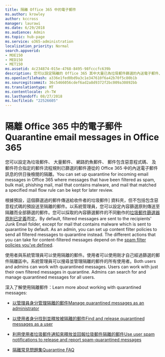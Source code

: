 ```yaml
---
title: 隔離 Office 365 中的電子郵件
ms.author: krowley
author: kccross
manager: laurawi
ms.date: 6/29/2018
ms.audience: Admin
ms.topic: hub-page
ms.service: o365-administration
localization_priority: Normal
search.appverid:
- MOE150
- MED150
- MET150
ms.assetid: 4c234874-015e-4768-8495-98fcccfc639b
description: 您可以設定隔離的 Office 365 其中大量已為垃圾郵件篩選的內送電子郵件、 網路釣魚郵件中的內送電子郵件和惡意程式碼可以保留供日後檢閱。
ms.openlocfilehash: a336e1fed0bd9a3c1e347610f6a42b70f5c80b1b
ms.sourcegitcommit: 36c5466056cdef6ad2a8d9372f2bc009a30892bb
ms.translationtype: MT
ms.contentlocale: zh-TW
ms.lasthandoff: 08/27/2018
ms.locfileid: "22526605"
---
```

# <a name="quarantine-email-messages-in-office-365"></a><span data-ttu-id="93442-103">隔離 Office 365 中的電子郵件</span><span class="sxs-lookup"><span data-stu-id="93442-103">Quarantine email messages in Office 365</span></span>

<span data-ttu-id="93442-104">您可以設定為垃圾郵件、 大量郵件、 網路釣魚郵件、 郵件包含惡意程式碼、 及郵件符合指定的郵件流程規則已篩選的郵件遵從的 Office 365 中的內送電子郵件訊息的供日後檢閱的隔離。</span><span class="sxs-lookup"><span data-stu-id="93442-104">You can set up quarantine for incoming email messages in Office 365 where messages that have been filtered as spam, bulk mail, phishing mail, mail that contains malware, and mail that matched a specified mail flow rule can be kept for later review.</span></span>
  
<span data-ttu-id="93442-p101">根據預設，這個篩選過的郵件傳送給收件者的垃圾郵件] 資料夾，但不包括包含惡意程式碼的預設送至隔離的郵件。以系統管理員，您可以設定內容篩選原則傳送至隔離而全部篩選的郵件。您可以採取的內容篩選郵件的不同動作的[垃圾郵件篩選器原則已定義](https://go.microsoft.com/fwlink/?LinkId=799736)而定。</span><span class="sxs-lookup"><span data-stu-id="93442-p101">By default, filtered messages are sent to the recipients' Junk Email folder, except for mail that contains malware which is sent to quarantine by default. As an admin, you can set up content filter policies to send all filtered messages to quarantine instead. The different actions that you can take for content-filtered messages depend on the [spam filter policies you've defined](https://go.microsoft.com/fwlink/?LinkId=799736).</span></span>
  
<span data-ttu-id="93442-p102">使用者與系統管理員可以使用隔離的郵件。使用者可以使用剛才自己經過篩選的郵件隔離區中。系統管理員可以搜尋並管理隔離的郵件的所有使用者。</span><span class="sxs-lookup"><span data-stu-id="93442-p102">Both users and admins can work with quarantined messages. Users can work with just their own filtered messages in quarantine. Admins can search for and manage quarantined messages for all users.</span></span>
  
<span data-ttu-id="93442-111">深入了解使用隔離郵件：</span><span class="sxs-lookup"><span data-stu-id="93442-111">Learn more about working with quarantined messages:</span></span>
  
- [<span data-ttu-id="93442-112">以管理員身分管理隔離的郵件</span><span class="sxs-lookup"><span data-stu-id="93442-112">Manage quarantined messages as an administrator</span></span>](manage-quarantined-messages-and-files.md)
    
- [<span data-ttu-id="93442-113">以使用者身分找到並釋放被隔離的郵件</span><span class="sxs-lookup"><span data-stu-id="93442-113">Find and release quarantined messages as a user</span></span>](find-and-release-quarantined-messages-as-a-user.md)
    
- [<span data-ttu-id="93442-114">利用使用者垃圾郵件通知來釋放並回報垃圾郵件隔離的郵件</span><span class="sxs-lookup"><span data-stu-id="93442-114">Use user spam notifications to release and report spam-quarantined messages</span></span>](use-spam-notifications-to-release-and-report-quarantined-messages.md)
    
- [<span data-ttu-id="93442-115">隔離常見問題集</span><span class="sxs-lookup"><span data-stu-id="93442-115">Quarantine FAQ</span></span>](quarantine-faq.md)
    

